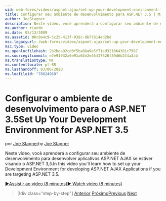 ```yaml
---
uid: web-forms/videos/aspnet-ajax/set-up-your-development-environment-for-aspnet-35
title: Configurar seu ambiente de desenvolvimento para ASP.NET 3,5 | Microsoft Docs
author: JoeStagner
description: Neste vídeo, você aprenderá a configurar seu ambiente de desenvolvimento para desenvolver aplicativos ASP.NET AJAX se estiver visando o ASP.NET 3,5.
ms.author: riande
ms.date: 05/13/2009
ms.assetid: 00c0a4c9-5c25-413f-938c-8b77814ad2bd
msc.legacyurl: /web-forms/videos/aspnet-ajax/set-up-your-development-environment-for-aspnet-35
msc.type: video
ms.openlocfilehash: 2b2bea92cd0f5ba08a9a5f71ed321864381c7587
ms.sourcegitcommit: e7e91932a6e91a63e2e46417626f39d6b244a3ab
ms.translationtype: MT
ms.contentlocale: pt-BR
ms.lasthandoff: 03/06/2020
ms.locfileid: "78624960"
---
```

# <a name="set-up-your-development-environment-for-aspnet-35"></a><span data-ttu-id="3f4f9-103">Configurar o ambiente de desenvolvimento para o ASP.NET 3.5</span><span class="sxs-lookup"><span data-stu-id="3f4f9-103">Set Up Your Development Environment for ASP.NET 3.5</span></span>

<span data-ttu-id="3f4f9-104">por [Joe Stagner](https://github.com/JoeStagner)</span><span class="sxs-lookup"><span data-stu-id="3f4f9-104">by [Joe Stagner](https://github.com/JoeStagner)</span></span>

<span data-ttu-id="3f4f9-105">Neste vídeo, você aprenderá a configurar seu ambiente de desenvolvimento para desenvolver aplicativos ASP.NET AJAX se estiver visando o ASP.NET 3,5.</span><span class="sxs-lookup"><span data-stu-id="3f4f9-105">In this video you'll learn how to set up your Development Environment for developing ASP.NET AJAX Applications if you are targeting ASP.NET 3.5.</span></span>

[<span data-ttu-id="3f4f9-106">&#9654;Assistir ao vídeo (8 minutos)</span><span class="sxs-lookup"><span data-stu-id="3f4f9-106">&#9654; Watch video (8 minutes)</span></span>](https://channel9.msdn.com/Blogs/ASP-NET-Site-Videos/set-up-your-development-environment-for-aspnet-35)

> [!div class="step-by-step"]
> <span data-ttu-id="3f4f9-107">[Anterior](how-to-dynamically-add-controls-to-a-web-page.md)
> [Próximo](set-up-your-development-environment-for-aspnet-20.md)</span><span class="sxs-lookup"><span data-stu-id="3f4f9-107">[Previous](how-to-dynamically-add-controls-to-a-web-page.md)
[Next](set-up-your-development-environment-for-aspnet-20.md)</span></span>

